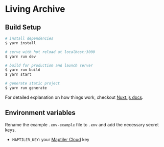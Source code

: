 # Living Archive

## Build Setup

```bash
# install dependencies
$ yarn install

# serve with hot reload at localhost:3000
$ yarn run dev

# build for production and launch server
$ yarn run build
$ yarn start

# generate static project
$ yarn run generate
```

For detailed explanation on how things work, checkout [Nuxt.js docs](https://nuxtjs.org).

## Environment variables

Rename the example `.env-example` file to `.env` and add the necessary secret keys.

- `MAPTILER_KEY`: your [Maptiler Cloud](https://www.maptiler.com/cloud/) key
